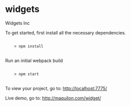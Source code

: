 # widgets

<p>Widgets Inc</p>
<p>To get started, first install all the necessary dependencies.</p>

<pre>
<code>
    &gt; npm install
</code>
</pre>

<p>Run an initial webpack build</p>

<pre>
<code>
    &gt; npm start
</code>
</pre>

<p>To view your project, go to: <a href="http://localhost:7775/" rel="nofollow">http://localhost:7775/</a></p>

<p>Live demo, go to: <a href="http://maquilon.com/widget/" rel="nofollow">http://maquilon.com/widget/</a></p>
